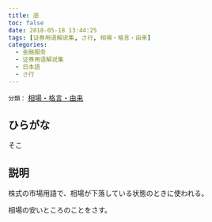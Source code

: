 ```yaml
---
title: 底
toc: false
date: 2018-05-18 13:44:25
tags: [证券用语解说集, さ行, 相場・格言・由来]
categories:
  - 金融服务
  - 证券用语解说集
  - 日本語
  - さ行
---
```


`分類：` [相場・格言・由来](/tags/相場・格言・由来/)

## ひらがな

そこ

## 説明

株式の市場用語で、相場が下落している状態のときに使われる。

相場の安いところのことをさす。
